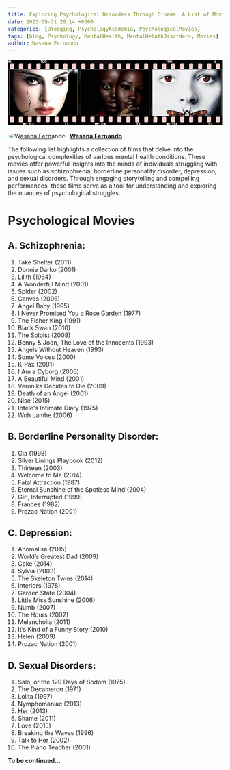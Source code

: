 ```yaml
---
title: Exploring Psychological Disorders Through Cinema, A List of Movies on Mental Health
date: 2023-08-31 20:14 +0300
categories: [Blogging, PsychologyAcademia, PsychologicalMovies]
tags: [blog, Psychology, MentalHealth, MentalHelathDisorders, Movies]
author: Wasana Fernando
---
```


![Desktop View](assets/467506509.jpg)


<div style="display: flex; align-items: center;">
  <a href="https://www.linkedin.com/in/wasana-fernando-37870295/" target="_blank">
    <img src="https://media.licdn.com/dms/image/v2/D4D03AQGqmZMF-iRUqA/profile-displayphoto-shrink_200_200/B4DZZtGoXmGcAY-/0/1745587183368?e=1755734400&v=beta&t=vnDv5XHSj2TDWWcWCZklt1uhS4tbSnotW3C0_AVa1y0" alt="Wasana Fernando" width="50" height="50" style="border-radius: 50%; margin-right: 10px;">
  </a>
  <a href="https://www.linkedin.com/in/wasana-fernando-37870295/" target="_blank" style="font-weight: bold;">Wasana Fernando</a>
</div>





The following list highlights a collection of films that delve into the psychological complexities of various mental health conditions. These movies offer powerful insights into the minds of individuals struggling with issues such as schizophrenia, borderline personality disorder, depression, and sexual disorders. Through engaging storytelling and compelling performances, these films serve as a tool for understanding and exploring the nuances of psychological struggles.

# Psychological Movies  

## A. Schizophrenia:  
1. Take Shelter (2011)  
2. Donnie Darko (2001)  
3. Lilith (1964)  
4. A Wonderful Mind (2001)  
5. Spider (2002)  
6. Canvas (2006)  
7. Angel Baby (1995)  
8. I Never Promised You a Rose Garden (1977)  
9. The Fisher King (1991)  
10. Black Swan (2010)  
11. The Soloist (2009)  
12. Benny & Joon, The Love of the Innocents (1993)  
13. Angels Without Heaven (1993)  
14. Some Voices (2000)  
15. K-Pax (2001)  
16. I Am a Cyborg (2006)  
17. A Beautiful Mind (2001)  
18. Veronika Decides to Die (2009)  
19. Death of an Angel (2001)  
20. Nise (2015)  
21. Intèle's Intimate Diary (1975)  
22. Woh Lamhe (2006)  

## B. Borderline Personality Disorder:  
1. Gia (1998)  
2. Silver Linings Playbook (2012)  
3. Thirteen (2003)  
4. Welcome to Me (2014)  
5. Fatal Attraction (1987)  
6. Eternal Sunshine of the Spotless Mind (2004)  
7. Girl, Interrupted (1999)  
8. Frances (1982)  
9. Prozac Nation (2001)  

## C. Depression:  
1. Anomalisa (2015)  
2. World’s Greatest Dad (2009)  
3. Cake (2014)  
4. Sylvia (2003)  
5. The Skeleton Twins (2014)  
6. Interiors (1978)  
7. Garden State (2004)  
8. Little Miss Sunshine (2006)  
9. Numb (2007)  
10. The Hours (2002)  
11. Melancholia (2011)  
12. It’s Kind of a Funny Story (2010)  
13. Helen (2009)  
14. Prozac Nation (2001)  

## D. Sexual Disorders:  
1. Salo, or the 120 Days of Sodom (1975)  
2. The Decameron (1971)  
3. Lolita (1997)  
4. Nymphomaniac (2013)  
5. Her (2013)  
6. Shame (2011)  
7. Love (2015)  
8. Breaking the Waves (1996)  
9. Talk to Her (2002)  
10. The Piano Teacher (2001)  

**To be continued...**
